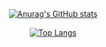 <div align="center">
    <a href="#">
  <img src="https://github-readme-stats.vercel.app/api?username=A-W-C-J&hide=contribs,issues&show_icons=true&theme=radical" alt="Anurag's GitHub stats">
</div>

<br>
    
<div align="center">
  <a href="#">
    <img src="https://github-readme-stats.vercel.app/api/top-langs/?username=A-W-C-J&layout=donut&theme=radical" alt="Top Langs">
  </a>
</div>

